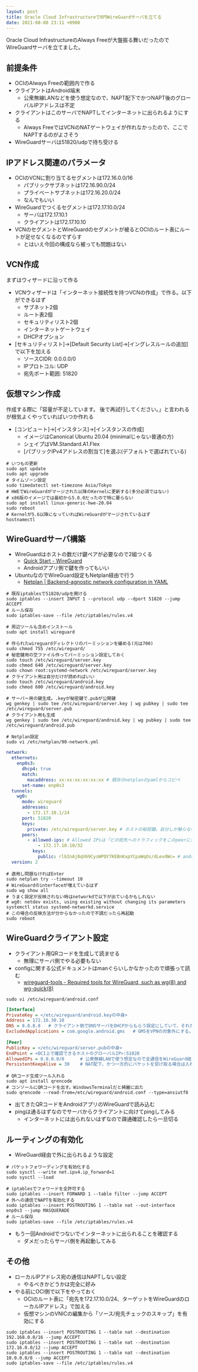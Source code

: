 ```yaml
---
layout: post
title: Oracle Cloud Infrastructureで0円WireGuardサーバを立てる
date: 2021-08-08 23:11 +0900
---
```

Oracle Cloud InfrastructureのAlways Freeが大盤振る舞いだったのでWireGuardサーバを立てました。

前提条件
-------------------
* OCIのAlways Freeの範囲内で作る
* クライアントはAndroid端末
    * 公衆無線LANなどを使う想定なので、NAPT配下でかつNAPT後のグローバルIPアドレスは不定
* クライアントはこのサーバでNAPTしてインターネットに出られるようにする
    * Always FreeではVCNのNATゲートウェイが作れなかったので、ここでNAPTするのがよさそう
* WireGuardサーバは51820/udpで待ち受ける

IPアドレス関連のパラメータ
-------------------
* OCIのVCNに割り当てるセグメントは172.16.0.0/16
    * パブリックサブネットは172.16.90.0/24
    * プライベートサブネットは172.16.20.0/24
    * なんでもいい
* WireGuardでつくるセグメントは172.17.10.0/24
    * サーバは172.17.10.1
    * クライアントは172.17.10.10
* VCNのセグメントとWireGuardのセグメントが被るとOCIのルート表にルートが足せなくなるのでずらす
    * とはいえ今回の構成なら被っても問題はない

VCN作成
-------------------
まずはウィザードに沿って作る

* VCNウィザードは「インターネット接続性を持つVCNの作成」で作る。以下ができるはず
    * サブネット2個
    * ルート表2個
    * セキュリティリスト2個
    * インターネットゲートウェイ
    * DHCPオプション
* [セキュリティリスト]->[Default Security List]->[イングレスルールの追加] で以下を加える
    * ソースCIDR: 0.0.0.0/0
    * IPプロトコル: UDP
    * 宛先ポート範囲: 51820

仮想マシン作成
-------------------
作成する際に「容量が不足しています。 後で再試行してください。」と言われるが根気よくやっていればいつか作れる

* [コンピュート]->[インスタンス]->[インスタンスの作成]
    * イメージはCanonical Ubuntu 20.04 (minimalじゃない普通の方)
    * シェイプはVM.Standard.A1.Flex
    * [パブリックIPv4アドレスの割当て]を選ぶ(デフォルトで選ばれている)

``` shell
# いつもの更新
sudo apt update
sudo apt upgrade
# タイムゾーン設定
sudo timedatectl set-timezone Asia/Tokyo
# HWEでWireGuardがマージされた以降のKernelに更新する(多分必須ではない)
# x86版のイメージでは最初から5.8.0だったので特に要らない
sudo apt install linux-generic-hwe-20.04
sudo reboot
# Kernelが5.6以降になっていればWireGuardがマージされているはず
hostnamectl
```

WireGuardサーバ構築
-------------------
* WireGuardはホストの数だけ鍵ペアが必要なので2組つくる
    * [Quick Start - WireGuard](https://www.wireguard.com/quickstart/)
    * Androidアプリ側で鍵を作ってもいい
* UbuntuなのでWireGuard設定もNetplan経由で行う
    * [Netplan \| Backend-agnostic network configuration in YAML](https://netplan.io/reference/)

``` shell
# 既存iptablesで51820/udpを開ける
sudo iptables --insert INPUT 1 --protocol udp --dport 51820 --jump ACCEPT
# ルール保存
sudo iptables-save --file /etc/iptables/rules.v4

# 周辺ツールも含めインストール
sudo apt install wireguard

# 作られたwireguardディレクトリのパーミッションを緩める(元は700)
sudo chmod 755 /etc/wireguard/
# 秘密鍵用の空ファイル作ってパーミッション設定しておく
sudo touch /etc/wireguard/server.key
sudo chmod 640 /etc/wireguard/server.key
sudo chown root:systemd-network /etc/wireguard/server.key
# クライアント用は自分だけが読めればいい
sudo touch /etc/wireguard/android.key
sudo chmod 600 /etc/wireguard/android.key

# サーバー用の鍵生成。.keyが秘密鍵で.pubが公開鍵
wg genkey | sudo tee /etc/wireguard/server.key | wg pubkey | sudo tee /etc/wireguard/server.pub
# クライアント用も生成
wg genkey | sudo tee /etc/wireguard/android.key | wg pubkey | sudo tee /etc/wireguard/android.pub

# Netplan設定
sudo vi /etc/netplan/90-network.yml
```

``` yaml
network:
  ethernets:
    enp0s3:
      dhcp4: true
      match:
        macaddress: xx:xx:xx:xx:xx:xx # 既存のnetplanのyamlからコピペ
      set-name: enp0s3
  tunnels:
    wg0:
      mode: wireguard
      addresses:
        - 172.17.10.1/24
      port: 51820
      keys:
        private: /etc/wireguard/server.key # ホストの秘密鍵。自分しか触らないサーバなら直接書いてもいい
      peers:
        - allowed-ips: # Allowed IPsは「どの宛先へのトラフィックをこのpeerに流すか」のイメージ
            - 172.17.10.10/32
          keys:
            public: rlbInAj0qV69CysWPQY7KEBnKxpYCpaWqOs/dLevdWc= # android.pubの中身 これはファイル指定不可
  version: 2
```

``` shell
# 適用し問題なければEnter
sudo netplan try --timeout 10
# WireGuardのinterfaceが増えているはず
sudo wg show all
# うまく設定が反映されない時はnetworkdで以下が出ているかもしれない
# wg0: netdev exists, using existing without changing its parameters 
systemctl status systemd-networkd.service
# この場合の反映方法が分からなかったので不調だったら再起動
sudo reboot
```

WireGuardクライアント設定
-------------------
* クライアント用QRコードを生成して読ませる
    * 無理にサーバ側でやる必要もない
* configに関する公式ドキュメントはmanぐらいしかなかったので頑張って読む
    * [wireguard-tools - Required tools for WireGuard, such as wg(8) and wg-quick(8)](https://git.zx2c4.com/wireguard-tools/about/src/man/wg.8)

``` shell
sudo vi /etc/wireguard/android.conf
```
``` ini
[Interface]
PrivateKey = </etc/wireguard/android.keyの中身>
Address = 172.16.30.10
DNS = 8.8.8.8   # クライアント側でDNSサーバをDHCPからもらう設定にしていて、それがローカルIPアドレスだとつながらなくなるのでDNSを固定させる
ExcludedApplications = com.google.android.gms   # GMSをVPNの対象外にする。VPNを張った状態でGoogleCastが出来ないためで、Castを使わないなら不要
 
[Peer]
PublicKey = </etc/wireguard/server.pubの中身>
EndPoint = <OCI上で確認できるホストのグローバルIP>:51820
AllowedIPs = 0.0.0.0/0      # 公衆無線LANで使う想定なので全通信をWireGuard経由にする
PersistentKeepAlive = 30    # NAT配下、かつ一方的にパケットを受け取る場合は入れたほうがいいらしい。多分要らない
```
``` shell
# QRコード生成ツール入れる
sudo apt install qrencode
# コンソールにQRコードを出す。WindowsTerminalだと綺麗に出た
sudo qrencode --read-from=/etc/wireguard/android.conf --type=ansiutf8
```

* 出てきたQRコードをAndroidアプリのWireGuardで読み込む
* pingは通るはずなのでサーバからクライアントに向けてpingしてみる
    * インターネットには出られないはずなので疎通確認したら一旦切る

ルーティングの有効化
-------------------
* WireGuard経由で外に出られるような設定

``` shell
# パケットフォワーディングを有効化する
sudo sysctl --write net.ipv4.ip_forward=1
sudo sysctl --load

# iptablesでフォワードを全許可する
sudo iptables --insert FORWARD 1 --table filter --jump ACCEPT
# 外への通信でNAPTを有効化する
sudo iptables --insert POSTROUTING 1 --table nat --out-interface enp0s3 --jump MASQUERADE
# ルール保存
sudo iptables-save --file /etc/iptables/rules.v4
```

* もう一回Androidでつないでインターネットに出られることを確認する
    * ダメだったらサーバ側を再起動してみる

その他
-------------------
* ローカルIPアドレス宛の通信はNAPTしない設定
    * やるべきかどうかは完全に好み
* やる前にOCI側で以下をやっておく
    * OCIのルート表に「宛先を172.17.10.0/24、ターゲットをWireGuardのローカルIPアドレス」で加える
    * 仮想マシンのVNICの編集から「ソース/宛先チェックのスキップ」を有効にする

``` shell
sudo iptables --insert POSTROUTING 1 --table nat --destination 192.168.0.0/16 --jump ACCEPT
sudo iptables --insert POSTROUTING 1 --table nat --destination 172.16.0.0/12 --jump ACCEPT
sudo iptables --insert POSTROUTING 1 --table nat --destination 10.0.0.0/8 --jump ACCEPT
sudo iptables-save --file /etc/iptables/rules.v4
```
